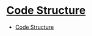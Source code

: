 # [Code Structure](https://www.tutorialspoint.com/spring_boot/spring_boot_code_structure.htm)

- [Code Structure](#code-structure)
